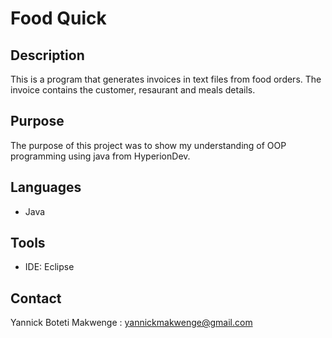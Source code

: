 # Food Quick

## Description 

This is a program that generates invoices in text files from food orders. 
The invoice contains the customer, resaurant and meals details.

## Purpose

The purpose of this project was to show my understanding of OOP programming using java from HyperionDev.

## Languages

- Java

## Tools

- IDE: Eclipse

## Contact

Yannick Boteti Makwenge : yannickmakwenge@gmail.com

